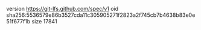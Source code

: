 version https://git-lfs.github.com/spec/v1
oid sha256:5536579e86b3527cda11c305905271f2823a2f745cb7b4638b83e0e51f677f1b
size 17841
